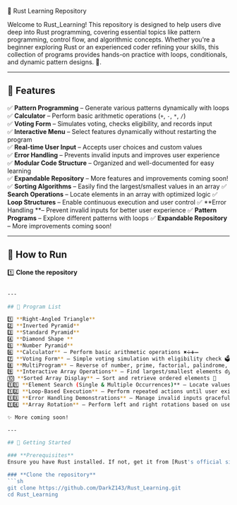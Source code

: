 🚀 Rust Learning Repository

Welcome to Rust_Learning! This repository is designed to help users dive deep into Rust programming, covering essential topics like pattern programming, control flow, and algorithmic concepts. Whether you're a beginner exploring Rust or an experienced coder refining your skills, this collection of programs provides hands-on practice with loops, conditionals, and dynamic pattern designs. 🚀. 

---

## 📌 Features

✅ **Pattern Programming** – Generate various patterns dynamically with loops  
✅ **Calculator** – Perform basic arithmetic operations (`+`, `-`, `*`, `/`)  
✅ **Voting Form** – Simulates voting, checks eligibility, and records input  
✅ **Interactive Menu** – Select features dynamically without restarting the program  
✅ **Real-time User Input** – Accepts user choices and custom values  
✅ **Error Handling** – Prevents invalid inputs and improves user experience  
✅ **Modular Code Structure** – Organized and well-documented for easy learning  
✅ **Expandable Repository** – More features and improvements coming soon!   
✅ **Sorting Algorithms** – Easily find the largest/smallest values in an array 
✅ **Search Operations** – Locate elements in an array with optimized logic
✅ **Loop Structures** – Enable continuous execution and user control
✅ **Error Handling **– Prevent invalid inputs for better user experience 
✅ **Pattern Programs** – Explore different patterns with loops
✅ **Expandable Repository** – More improvements coming soon!

---

## 🚀 How to Run

1️⃣ **Clone the repository**  
```sh 

---

## 📂 Program List

1️⃣ **Right-Angled Triangle**  
2️⃣ **Inverted Pyramid**  
3️⃣ **Standard Pyramid**  
4️⃣ **Diamond Shape ** 
5️⃣ **Number Pyramid**  
6️⃣ **Calculator** – Perform basic arithmetic operations ✖️➗➕➖  
7️⃣ **Voting Form** – Simple voting simulation with eligibility check 🗳️
8️⃣ **MultiProgram** – Reverse of number, prime, factorial, palindrome, digit count, Armstrong number
9️⃣ **Interactive Array Operations** – Find largest/smallest elements dynamically 📊
🔟 **Sorted Array Display** – Sort and retrieve ordered elements 🔄
1️⃣1️⃣ **Element Search (Single & Multiple Occurrences)** – Locate values within an array 🔍
1️⃣2️⃣ **Loop-Based Execution** – Perform repeated actions until user exits 🔁
1️⃣3️⃣ **Error Handling Demonstrations** – Manage invalid inputs gracefully 🚦
1️⃣4️⃣ **Array Rotation** – Perform left and right rotations based on user choice 🔄

✨ More coming soon!

---

## 🚀 Getting Started

### **Prerequisites**
Ensure you have Rust installed. If not, get it from [Rust's official site](https://www.rust-lang.org/).

### **Clone the repository**
```sh
git clone https://github.com/DarkZ143/Rust_Learning.git
cd Rust_Learning
